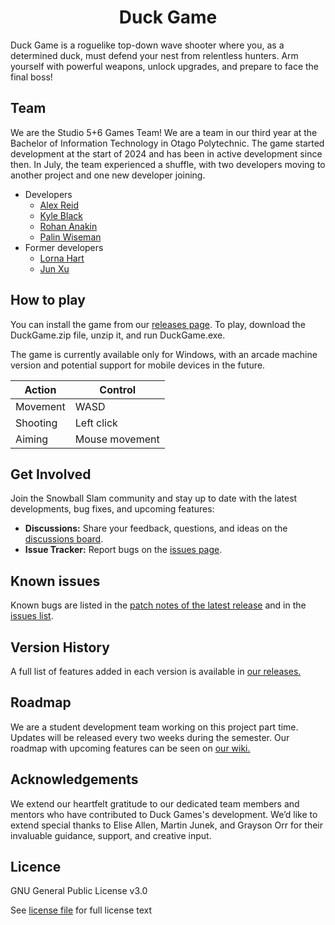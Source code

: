 <h1 align="center"> Duck Game </h1>
<!-- ![Title_Background]() -->
<!-- TODO: Header image -->

Duck Game is a roguelike top-down wave shooter where you, as a determined duck, must defend your nest from relentless hunters. Arm yourself with powerful weapons, unlock upgrades, and prepare to face the final boss!


<!-- ## Features 
Need a features tab. Possibly talking about the game loop and the different weapons and upgrades?
-->

## Team
We are the Studio 5+6 Games Team! We are a team in our third year at the Bachelor of Information Technology in Otago Polytechnic. The game started development at the start of 2024 and has been in active development since then. In July, the team experienced a shuffle, with two developers moving to another project and one new developer joining.
<!-- Note: Proper name for the team? -->

- Developers
  - [Alex Reid](https://github.com/AlexReidNZ)
  - [Kyle Black](https://github.com/kblack89)
  - [Rohan Anakin](https://github.com/Loerad)
  - [Palin Wiseman](https://github.com/PBWiseman)
- Former developers
  - [Lorna Hart](https://github.com/hartgit)
  - [Jun Xu](https://github.com/YJunX)

## How to play

You can install the game from our [releases page](https://github.com/OtagoPolytechnic/Duck/releases/latest). To play, download the DuckGame.zip file, unzip it, and run DuckGame.exe.

The game is currently available only for Windows, with an arcade machine version and potential support for mobile devices in the future.

| Action | Control |
|-|-|
| Movement | WASD | 
| Shooting | Left click |
| Aiming | Mouse movement | 

## Get Involved

Join the Snowball Slam community and stay up to date with the latest developments, bug fixes, and upcoming features:

- **Discussions:** Share your feedback, questions, and ideas on the [discussions board](https://github.com/OtagoPolytechnic/Duck/discussions).
- **Issue Tracker:** Report bugs on the [issues page](https://github.com/OtagoPolytechnic/Duck/issues).

## Known issues

Known bugs are listed in the [patch notes of the latest release](https://github.com/OtagoPolytechnic/Duck/releases/latest) and in the [issues list](https://github.com/OtagoPolytechnic/Duck/labels/bug).

## Version History

A full list of features added in each version is available in [our releases.](https://github.com/OtagoPolytechnic/Duck/releases)

## Roadmap

We are a student development team working on this project part time. Updates will be released every two weeks during the semester.
Our roadmap with upcoming features can be seen on [our wiki.](https://github.com/OtagoPolytechnic/Duck/wiki/Roadmap)

## Acknowledgements

We extend our heartfelt gratitude to our dedicated team members and mentors who have contributed to Duck Games's development. We’d like to extend special thanks to Elise Allen, Martin Junek, and Grayson Orr for their invaluable guidance, support, and creative input.

## Licence

GNU General Public License v3.0

See [license file](https://github.com/OtagoPolytechnic/Duck/blob/main/LICENSE) for full license text

<!-- Credits section for any assets or sounds needed -->
